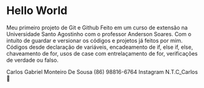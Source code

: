 # Hello World 
Meu primeiro projeto de Git e Github 
Feito em um curso de extensão na Universidade Santo Agostinho com o professor Anderson Soares.
Com o intuito de guardar e versionar os códigos e projetos já feitos por mim.
Códigos desde declaração de variáveis, encadeamento de if, else if, else, chaveamento de for, usos de case com entrelaçamento de for, verificações de verdade ou falso.


Carlos Gabriel Monteiro De Sousa
(86) 98816-6764
Instagram N.T.C_Carlos:call_me_hand: